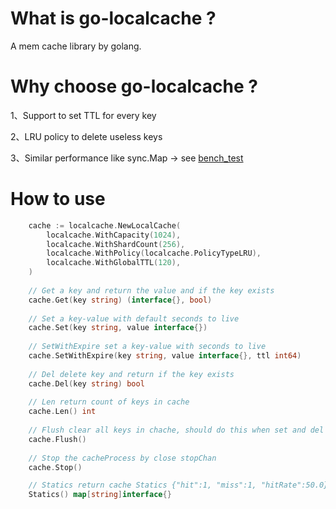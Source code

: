 # What is go-localcache ?
A mem cache library by golang.

# Why choose go-localcache ?
1、Support to set TTL for every key 

2、LRU policy to delete useless keys

3、Similar performance like sync.Map -> see [bench_test](https://github.com/MoeYang/go-localcache/tree/main/benchtest "bench_test")


# How to use
```go
	cache := localcache.NewLocalCache(
		localcache.WithCapacity(1024),
		localcache.WithShardCount(256),
		localcache.WithPolicy(localcache.PolicyTypeLRU),
		localcache.WithGlobalTTL(120),
	)
	
	// Get a key and return the value and if the key exists
	cache.Get(key string) (interface{}, bool)
	
	// Set a key-value with default seconds to live
	cache.Set(key string, value interface{})
	
	// SetWithExpire set a key-value with seconds to live
	cache.SetWithExpire(key string, value interface{}, ttl int64)
	
	// Del delete key and return if the key exists
	cache.Del(key string) bool
	
	// Len return count of keys in cache
	cache.Len() int
	
	// Flush clear all keys in chache, should do this when set and del is stop
	cache.Flush()
	
	// Stop the cacheProcess by close stopChan
	cache.Stop()

	// Statics return cache Statics {"hit":1, "miss":1, "hitRate":50.0}
	Statics() map[string]interface{}
```
